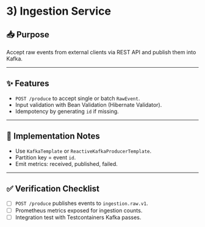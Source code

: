 # 3) Ingestion Service

## 📥 Purpose
Accept raw events from external clients via REST API and publish them into Kafka.

---

## ✨ Features
- `POST /produce` to accept single or batch `RawEvent`.
- Input validation with Bean Validation (Hibernate Validator).
- Idempotency by generating `id` if missing.

---

## 🔧 Implementation Notes
- Use `KafkaTemplate` or `ReactiveKafkaProducerTemplate`.
- Partition key = event `id`.
- Emit metrics: received, published, failed.

---

## ✅ Verification Checklist
- [ ] `POST /produce` publishes events to `ingestion.raw.v1`.
- [ ] Prometheus metrics exposed for ingestion counts.
- [ ] Integration test with Testcontainers Kafka passes.
